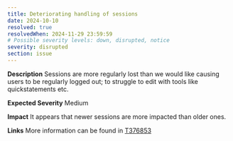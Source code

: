 ```yaml
---
title: Deteriorating handling of sessions
date: 2024-10-10
resolved: true
resolvedWhen: 2024-11-29 23:59:59
# Possible severity levels: down, disrupted, notice
severity: disrupted
section: issue
---
```

__Description__ Sessions are more regularly lost than we would like causing users to be regularly logged out; to struggle to edit with tools like quickstatements etc.

__Expected Severity__ Medium

__Impact__ It appears that newer sessions are more impacted than older ones.

__Links__ More information can be found in [T376853](https://phabricator.wikimedia.org/T376853)
